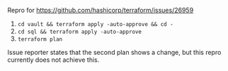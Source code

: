 Repro for https://github.com/hashicorp/terraform/issues/26959

1. `cd vault && terraform apply -auto-approve && cd -`
1. `cd sql && terraform apply -auto-approve`
1. `terraform plan`

Issue reporter states that the second plan shows a change, but this repro currently does not achieve this.

